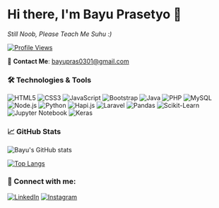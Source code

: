 # Hi there, I'm Bayu Prasetyo 👋  
*Still Noob, Please Teach Me Suhu :)*  

[![Profile Views](https://komarev.com/ghpvc/?username=Bayu-Prasetyo0301&color=brightgreen&style=flat)](https://github.com/Bayu-Prasetyo0301)

📧 **Contact Me**: bayupras0301@gmail.com

### 🛠️ Technologies & Tools
![HTML5](https://img.shields.io/badge/-HTML5-E34F26?logo=html5&logoColor=white&style=for-the-badge)
![CSS3](https://img.shields.io/badge/-CSS3-1572B6?logo=css3&logoColor=white&style=for-the-badge)
![JavaScript](https://img.shields.io/badge/-JavaScript-F7DF1E?logo=javascript&logoColor=black&style=for-the-badge)
![Bootstrap](https://img.shields.io/badge/-Bootstrap-563D7C?logo=bootstrap&logoColor=white&style=for-the-badge)
![Java](https://img.shields.io/badge/-Java-007396?logo=java&logoColor=white&style=for-the-badge)
![PHP](https://img.shields.io/badge/-PHP-777BB4?logo=php&logoColor=white&style=for-the-badge)
![MySQL](https://img.shields.io/badge/-MySQL-4479A1?logo=mysql&logoColor=white&style=for-the-badge)
![Node.js](https://img.shields.io/badge/-Node.js-339933?logo=node.js&logoColor=white&style=for-the-badge)
![Python](https://img.shields.io/badge/-Python-3776AB?logo=python&logoColor=white&style=for-the-badge)
![Hapi.js](https://img.shields.io/badge/-Hapi.js-8C64A3?logo=hapi&logoColor=white&style=for-the-badge)
![Laravel](https://img.shields.io/badge/-Laravel-FF2D20?logo=laravel&logoColor=white&style=for-the-badge)
![Pandas](https://img.shields.io/badge/-Pandas-150458?logo=pandas&logoColor=white&style=for-the-badge)
![Scikit-Learn](https://img.shields.io/badge/-Scikit--Learn-F7931E?logo=scikit-learn&logoColor=white&style=for-the-badge)
![Jupyter Notebook](https://img.shields.io/badge/-Jupyter%20Notebook-F37626?logo=jupyter&logoColor=white&style=for-the-badge)
![Keras](https://img.shields.io/badge/-Keras-D00000?logo=keras&logoColor=white&style=for-the-badge)

### 📈 GitHub Stats
![Bayu's GitHub stats](https://github-readme-stats.vercel.app/api?username=Bayu-Prasetyo0301&show_icons=true&theme=radical)

[![Top Langs](https://github-readme-stats.vercel.app/api/top-langs/?username=Bayu-Prasetyo0301&layout=compact&theme=radical)](https://github.com/Bayu-Prasetyo0301)

### 🤝 Connect with me:
[![LinkedIn](https://img.shields.io/badge/-LinkedIn-0A66C2?logo=linkedin&logoColor=white&style=for-the-badge)](https://www.linkedin.com/in/bayu-prasetyo24/)
[![Instagram](https://img.shields.io/badge/-Instagram-E4405F?logo=instagram&logoColor=white&style=for-the-badge)](https://www.instagram.com/bayupras0301/)
